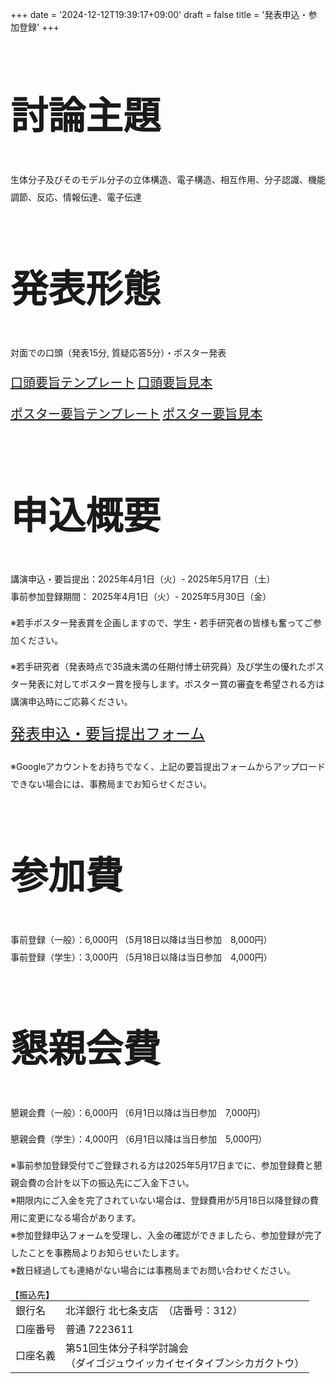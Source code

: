 +++
date = '2024-12-12T19:39:17+09:00'
draft = false
title = '発表申込・参加登録'
+++
<style>
    .btn-template-primary {
        margin-top, margin-bottom: 30px;
    }
</style>

<div class="col-md-12">
    <div class="heading text-center" style="font-size: 30pt;">
        <h2>討論主題</h2>
    </div>
    <div class="lead text-center" style="line-height: 2">
        <p>生体分子及びそのモデル分子の立体構造、電子構造、相互作用、分子認識、機能調節、反応、情報伝達、電子伝達</p>
    </div>
</div>

<div class="col-md-12">
    <div class="heading text-center" style="font-size: 30pt;">
        <h2>発表形態</h2>
    </div>
    <div class="lead text-center" style="line-height: 2">
        <p>対面での口頭（発表15分, 質疑応答5分）・ポスター発表</p>
        <p>
            <a href="/docs/要旨口頭(氏名).docx" class="btn btn-template-primary" style="font-size: 20px; display: inline-block; margin-bottom: 10px;">口頭要旨テンプレート</a>
            <a href="/docs/要旨口頭（原稿見本）.docx" class="btn btn-template-primary" style="font-size: 20px; display: inline-block; margin-bottom: 10px;">口頭要旨見本</a>
            <a href="/docs/ポスター要旨(氏名).docx" class="btn btn-template-primary" style="font-size: 20px; display: inline-block; margin-bottom: 10px;">ポスター要旨テンプレート</a>
            <a href="/docs/ポスター要旨(原稿見本).docx" class="btn btn-template-primary" style="font-size: 20px; display: inline-block; margin-bottom: 10px;">ポスター要旨見本</a>
        </p>
    </div>
</div>

<div class="col-md-12">
    <div class="heading text-center" style="font-size: 30pt;">
        <h2>申込概要</h2>
    </div>
    <div class="lead text-center" style="line-height: 2">
        <p>講演申込・要旨提出：2025年4月1日（火）- 2025年5月17日（土）<br>
            事前参加登録期間：  2025年4月1日（火）- 2025年5月30日（金）</p>
        <p class="text-primary text-center text-large">※若手ポスター発表賞を企画しますので、学生・若手研究者の皆様も奮ってご参加ください。</p>
        <p class="text-primary text-center text-large">※若手研究者（発表時点で35歳未満の任期付博士研究員）及び学生の優れたポスター発表に対してポスター賞を授与します。ポスター賞の審査を希望される方は講演申込時にご応募ください。</p>
        <p><a href="https://forms.gle/yGa1bEoRnMAMTzDYA" class="btn btn-template-primary" style="font-size: 24px">発表申込・要旨提出フォーム</a></p>
        <p class="text-primary text-center text-large">※Googleアカウントをお持ちでなく、上記の要旨提出フォームからアップロードできない場合には、事務局までお知らせください。</p>
    </div>
</div>

<div class="col-md-12">
    <div class="heading text-center" style="font-size: 30pt;">
        <h2>参加費</h2>
    </div>
    <div class="lead text-center" style="line-height: 2">
    <p>事前登録（一般）：6,000円  （5月18日以降は当日参加　8,000円）<br>事前登録（学生）：3,000円  （5月18日以降は当日参加　4,000円）</p>
    </div>
</div>
<div class="col-md-12">
    <div class="heading text-center" style="font-size: 30pt;">
        <h2>懇親会費</h2>
    </div>
    <div class="lead text-center" style="line-height: 2">
    <p>懇親会費（一般）：6,000円  （6月1日以降は当日参加　7,000円）</p>
    <p>懇親会費（学生）：4,000円  （6月1日以降は当日参加　5,000円）</p>
    <p class="text-primary text-center text-large">※事前参加登録受付でご登録される方は2025年5月17日までに、参加登録費と懇親会費の合計を以下の振込先にご入金下さい。<br>※期限内にご入金を完了されていない場合は、登録費用が5月18日以降登録の費用に変更になる場合があります。<br>※参加登録申込フォームを受理し、入金の確認ができましたら、参加登録が完了したことを事務局よりお知らせいたします。<br>※数日経過しても連絡がない場合には事務局までお問い合わせください。</p>
    </div>
    <div class="lead text-primary text-center" style="color:black">【振込先】</div>
    <div class="text-large text-center">
    <table class="table table-bordered" style="max-width: 600px; width: 100%; margin: 0 auto; margin-bottom: 30px">
        <tr>
            <td>銀行名 </td>
            <td>北洋銀行 北七条支店　（店番号：312）</td>
        </tr>
        <tr>
            <td style="vertical-align: middle">口座番号  </td>
            <td style="vertical-align: middle">普通 7223611</td>
        </tr>
        <tr>
            <td style="vertical-align: middle">口座名義  </td>
            <td style="vertical-align: middle">第51回生体分子科学討論会<br>（ダイゴジュウイッカイセイタイブンシカガクトウ）</td>
        </tr>
    </table>
    </div>
</div>

<script>
document.querySelectorAll('.dropdown').forEach(el => {
    if (el.querySelector('a').innerHTML.trim() === "発表申込・参加登録") {
        el.classList.add("active");
    }
});
</script>
